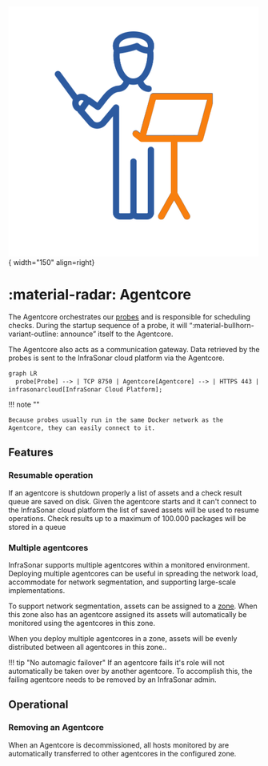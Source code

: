 ![Agentcore](../images/application_agentcore.png){ width="150" align=right}

# :material-radar: Agentcore

The Agentcore orchestrates our [probes](../collectors/index.md) and is responsible for scheduling checks.
During the startup sequence of a probe, it will “:material-bullhorn-variant-outline: announce” itself to the Agentcore.

The Agentcore also acts as a communication gateway. Data retrieved by the probes is sent to the InfraSonar cloud platform via the Agentcore.

``` mermaid
graph LR
  probe[Probe] --> | TCP 8750 | Agentcore[Agentcore] --> | HTTPS 443 | infrasonarcloud[InfraSonar Cloud Platform];
```

!!! note ""

    Because probes usually run in the same Docker network as the Agentcore, they can easily connect to it.

## Features

### Resumable operation

If an agentcore is shutdown properly a list of assets and a check result queue are saved on disk.
Given the agentcore starts and it can't connect to the InfraSonar cloud platform the list of saved assets will be used to resume operations.
Check results up to a maximum of 100.000 packages will be stored in a queue

### Multiple agentcores

InfraSonar supports multiple agentcores within a monitored environment. Deploying multiple agentcores can be useful in spreading the network load, accommodate for network segmentation, and supporting large-scale implementations.

To support network segmentation, assets can be assigned to a [zone](zones.md). When this zone also has an agentcore assigned its assets will automatically be monitored using the agentcores in this zone.

When you deploy multiple agentcores in a zone, assets will be evenly distributed between all agentcores in this zone..

!!! tip "No automagic failover"
    If an agentcore fails it's role will not automatically be taken over by another agentcore. To accomplish this, the failing agentcore needs to be removed by an InfraSonar admin.

## Operational

### Removing an Agentcore

When an Agentcore is decommissioned, all hosts monitored by are automatically transferred to other agentcores in the configured zone.